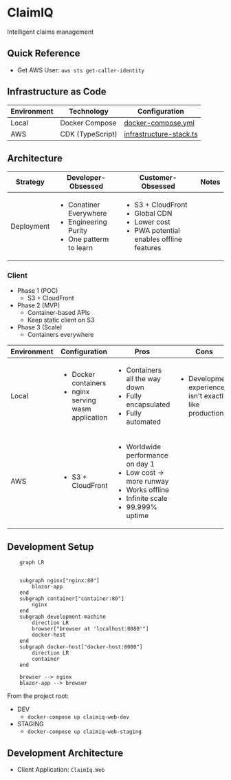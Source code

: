 # ClaimIQ
Intelligent claims management

## Quick Reference

- Get AWS User: `aws sts get-caller-identity`

## Infrastructure as Code

| Environment | Technology | Configuration |
|-------------|------------|---------------|
| Local | Docker Compose | [docker-compose.yml](./docker-compose.yml) |
| AWS | CDK (TypeScript) | [infrastructure-stack.ts](./infrastructure/lib/infrastructure-stack.ts)

## Architecture

| Strategy | Developer-Obsessed | Customer-Obsessed | Notes |
|----------|--------------------|-------------------|-------|
| Deployment | <ul><li>Conatiner Everywhere<li>Engineering Purity<li>One patterm to learn | <ul><li>S3 + CloudFront<li>Global CDN<li>Lower cost<li>PWA potential enables offline features | 

### Client

- Phase 1 (POC)
  - S3 + CloudFront
- Phase 2 (MVP)
  - Container-based  APIs
  - Keep static client on S3
- Phase 3 (Scale)
  - Containers everywhere


| Environment | Configuration | Pros  | Cons |
|-------------|---------------|-------|------|
| Local | <ul><li>Docker containers<li>nginx serving wasm application | <ul><li>Containers all the way down<li>Fully encapsulated<li>Fully automated | <ul><li>Development experience isn't exactly like production
| AWS | <ul><li> S3 + CloudFront |  <ul><li>Worldwide performance on day 1<li>Low cost -> more runway<li>Works offline<li>Infinite scale<li>99.999% uptime | 

## Development Setup

```mermaid
    graph LR


    subgraph nginx["nginx:80"]
        blazor-app
    end
    subgraph container["container:80"]
        nginx
    end
    subgraph development-machine
        direction LR
        browser["browser at 'localhost:8080'"]
        docker-host
    end
    subgraph docker-host["docker-host:8080"]
        direction LR
        container
    end

    browser --> nginx
    blazor-app --> browser

```

From the project root:
- DEV
  - `docker-compose up claimiq-web-dev`
- STAGING
  - `docker-compose up claimiq-web-staging`

## Development Architecture
- Client Application: `ClaimIq.Web`